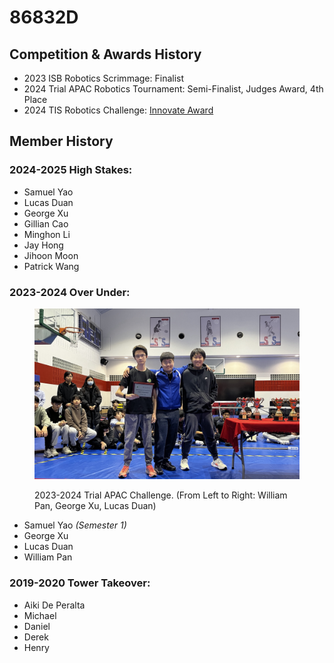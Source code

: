 # 86832D

## Competition & Awards History

* 2023 ISB Robotics Scrimmage: Finalist
* 2024 Trial APAC Robotics Tournament: Semi-Finalist, Judges Award, 4th Place
* 2024 TIS Robotics Challenge: [Innovate Award](https://www.robotevents.com/robot-competitions/vex-robotics-competition/RE-VRC-23-2772.html#awards)

## Member History

### 2024-2025 High Stakes:

* Samuel Yao
* Lucas Duan
* George Xu
* Gillian Cao
* Minghon Li
* Jay Hong
* Jihoon Moon
* Patrick Wang

### 2023-2024 Over Under:&#x20;

<figure><img src="../../../.gitbook/assets/IMG_6310(20240422-224633).JPG" alt="" width="563"><figcaption><p>2023-2024 Trial APAC Challenge. (From Left to Right: William Pan, George Xu, Lucas Duan)</p></figcaption></figure>

* Samuel Yao _(Semester 1)_
* George Xu
* Lucas Duan
* William Pan

### 2019-2020 Tower Takeover:

* Aiki De Peralta
* Michael
* Daniel
* Derek
* Henry
